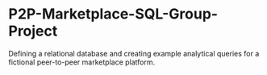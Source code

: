 # P2P-Marketplace-SQL-Group-Project
 Defining a relational database and creating example analytical queries for a fictional peer-to-peer marketplace platform.
